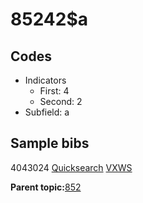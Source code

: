 # 85242$a

## Codes

-   Indicators
    -   First: 4
    -   Second: 2
-   Subfield: a

## Sample bibs

4043024 [Quicksearch](https://search.library.yale.edu/catalog/4043024) [VXWS](http://prodorbis.library.yale.edu:7014/vxws/GetHoldingsService?bibId=4043024)

**Parent topic:**[852](../../tags/852/852.md)

